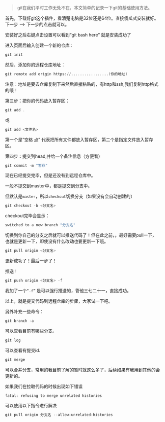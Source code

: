 > git在我们平时工作无处不在，本文简单的记录一下git的基础使用方法。

首先，下载好git这个插件，看清楚电脑是32位还是64位。直接傻瓜式安装就好。下一步 --> 下一步的点击就可以。

安装好之后右键点击设置可以看到“git bash here” 就是安装成功了

进入页面后输入创建一个新的仓库：

```powershell
git init
```


然后，添加你的远程仓库地址：

~~~powershell
git remote add origin https://.................(你的地址)
~~~


注意：地址是要去仓库复制下来然后直接粘贴的，有http和ssh,我们复制http格式的哦！

第三步：把你的代码放入暂存区：

~~~powershell
git add .
~~~

或

~~~powershell
git add <文件名>
~~~


第一个是“空格 点” 代表把所有文件都放入暂存区，第二个是指定文件放入暂存区。

第四步：提交到head,并给一个备注信息（方便看）

~~~powershell
git commit -m "暂存"
~~~


现在已经提交完毕，但是还没有到远程仓库中。

一般不提交到master中，都是提交到分支中。

但默认是`master`，所以`checkout`切换分支（如果没有会自动创建的）

```powershell
git checkout -b <分支名>
```

checkout完毕会显示：

```powershell
switched to a new branch "分支名"
```

切换到你自己的分支之后就可以推送代码了！但在此之前，，最好需要pull一下，也就是更新一下，即使没有什么改动也要更新一下哦。

~~~powershell
git pull origin <分支名>
~~~


更新成功了！最后一步了！

推送！

~~~powershell
git push origin <分支名> -f
~~~


 我加了一个`“-f”` 是可以强行推送的，管他三七二十一，直接成功。

以上，就是提交代码到远程仓库的步骤，大家试一下吧。

另外补充一些命令：

```powershell
git branch -a
```


可以查看目前有哪些分支。

```powershell
git log
```


可以查看有提交id.

```powershell
git merge
```


可以合并分支，常用的我目前了解的暂时就这么多了，后续如果有我用到其他的会更新的。

如果我们在拉取代码的时候出现如下错误

~~~ powershell
fatal: refusing to merge unrelated histories
~~~

可以使用以下指令进行解决

~~~ powershell
git pull origin 分支名 --allow-unrelated-histories
~~~



